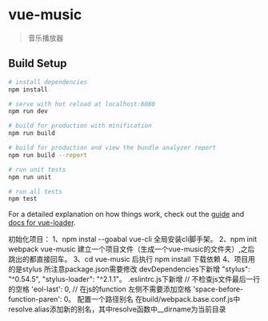 # vue-music

> 音乐播放器

## Build Setup

``` bash
# install dependencies
npm install

# serve with hot reload at localhost:8080
npm run dev

# build for production with minification
npm run build

# build for production and view the bundle analyzer report
npm run build --report

# run unit tests
npm run unit

# run all tests
npm test
```

For a detailed explanation on how things work, check out the [guide](http://vuejs-templates.github.io/webpack/) and [docs for vue-loader](http://vuejs.github.io/vue-loader).

初始化项目：
1、npm instal --goabal vue-cli 全局安装cli脚手架。
2、npm init webpack vue-music 建立一个项目文件（生成一个vue-music的文件夹）,之后跳出的都直接回车。
3、cd vue-music 后执行 npm install 下载依赖
4、项目用的是stylus 所注意package.json需要修改
      devDependencies下新增
      "stylus": "^0.54.5",
      "stylus-loader": "^2.1.1"。
    .eslintrc.js下新增
      // 不检查js文件最后一行的空格
      'eol-last': 0,
      // 在js的function 左侧不需要添加空格
      'space-before-function-paren': 0。
    配置一个路径别名
    在build/webpack.base.conf.js中resolve.alias添加新的别名，其中resolve函数中__dirname为当前目录
